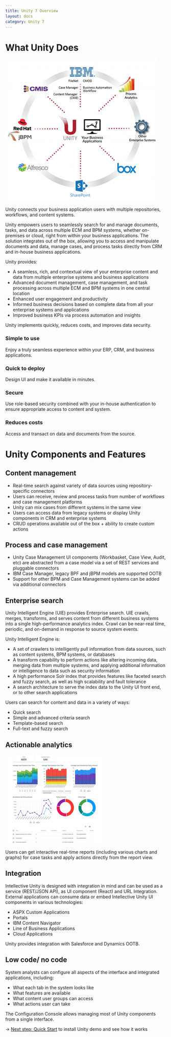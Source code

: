 ```yaml
---
title: Unity 7 Overview
layout: docs
category: Unity 7
---
```

# What Unity Does
 
[![unity-wheel-diagram](images/overview/Wheel-Diagram-Business-Applications-475x445.png)](images/overview/Wheel-Diagram-Business-Applications-1024x959.png)  

Unity connects your business application users with multiple repositories, workflows, and content systems.

Unity empowers users to seamlessly search for and manage documents, tasks, and data across multiple ECM and BPM systems, whether on-premises or cloud, right from within your business applications. The solution integrates out of the box, allowing you to access and manipulate documents and data, manage cases, and process tasks directly from CRM and in-house business applications.

Unity provides: 
- A seamless, rich, and contextual view of your enterprise content and data from multiple enterprise systems and business applications 
- Advanced document management, case management, and task processing across multiple ECM and BPM systems in one central location 
- Enhanced user engagement and productivity 
- Informed business decisions based on complete data from all your enterprise systems and applications 
- Improved business KPIs via process automation and insights 

Unity implements quickly, reduces costs, and improves data security.

### Simple to use 
Enjoy a truly seamless experience within your ERP, CRM, and business applications. 
### Quick to deploy
Design UI and make it available in minutes. 
### Secure
Use role-based security combined with your in-house authentication to ensure appropriate access to content and system. 
### Reduces costs
Access and transact on data and documents from the source. 

# Unity Components and Features

## Content management

- Real-time search against variety of data sources using repository-specific connectors
- Users can receive, review and process tasks from number of workflows and case management platforms
- Unity can mix cases from different systems in the same view
- Users can access data from legacy systems or display Unity components in CRM and enterprise systems 
- CRUD operations available out of the box + ability to create custom actions

## Process and case management

- Unity Case Management UI components (Workbasket, Case View, Audit, etc) are abstracted from a case model via a set of REST services and pluggable connectors
- IBM Case Manager, legacy BPF and jBPM models are supported OOTB   
- Support for other BPM and Case Management systems can be added via additional connectors 

## Enterprise search

Unity Intelligent Engine (UIE) provides Enterprise search. UIE crawls, merges, transforms, and serves content from different business systems into a single high-performance analytics index. Crawl can be near-real time, periodic, and on-demand in response to source system events.     

Unity Intelligent Engine is:
- A set of crawlers to intelligently pull information from data sources, such as content systems, BPM systems, or databases 
- A transform capability to perform actions like altering incoming data, merging data from multiple systems, and applying additional information or intelligence to data such as security information
- A high performance Solr index that provides features like faceted search and fuzzy search, as well as high scalability and fault tolerance
- A search architecture to serve the index data to the Unity UI front end, or to other search applications

Users can search for content and data in a variety of ways:
- Quick search
- Simple and advanced criteria search
- Template-based search
- Full-text and fuzzy search

## Actionable analytics

[![analytics](images/overview/analytics-308x280.png)](images/overview/analytics-770x701.png)  

Users can get interactive real-time reports (including various charts and graphs) for case tasks and apply actions directly from the report view.  

## Integration

Intellective Unity is designed with integration in mind and can be used as a service (REST/JSON API), as UI component (React) and URL Integration.
External applications can consume data or embed Intellective Unity UI components in various technologies:
- ASPX Custom Applications
- Portals
- IBM Content Navigator
- Line of Business Applications
- Cloud Applications 

Unity provides integration with Salesforce and Dynamics OOTB.

## Low code/ no code

System analysts can configure all aspects of the interface and integrated applications, including:  
- What each tab in the system looks like
- What features are available
- What content user groups can access
- What actions user can take

The Configuration Console allows managing most of Unity components from a single interface. 

&rarr; [Next step: Quick Start](quick-start.md) to install Unity demo and see how it works